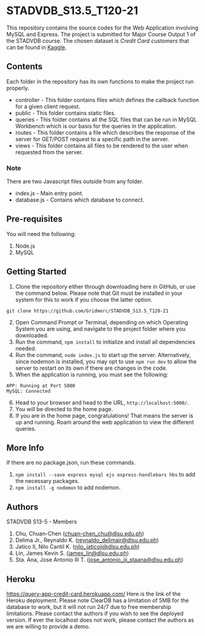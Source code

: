 # STADVDB_S13.5_T120-21

This repository contains the source codes for the Web Application involving MySQL and Express. The project is submitted for Major Course Output 1 of the STADVDB course. The chosen dataset is *Credit Card customers* that can be found in [Kaggle](https://www.kaggle.com/sakshigoyal7/credit-card-customers).

## Contents

Each folder in the repository has its own functions to make the project run properly.

- controller - This folder contains files which defines the callback function for a given client request.
- public - This folder contains static files.
- queries - This folder contains all the SQL files that can be run in MySQL Workbench which is our basis for the queries in the application.
- routes - This folder contains a file which describes the response of the server for GET/POST request to a specific path in the server.
- views - This folder contains all files to be rendered to the user when requested from the server.

### Note

There are two Javascript files outside from any folder.

- index.js - Main entry point.
- database.js - Contains which database to connect.

## Pre-requisites

You will need the following:
1. Node.js
2. MySQL

## Getting Started

1. Clone the repository either through downloading here in GitHub, or use the command below. Please note that Git must be installed in your system for this to work if you choose the latter option.
```
git clone https://github.com/Gridmerc/STADVDB_S13.5_T120-21
```

2. Open Command Prompt or Terminal, depending on which Operating System you are using, and navigate to the project folder where you downloaded.
3. Run the command, `npm install` to initialize and install all dependencies needed.
4. Run the command, `node index.js` to start up the server. Alternatively, since nodemon is installed, you may opt to use `npm run dev` to allow the server to restart on its own if there are changes in the code.
5. When the application is running, you must see the following:
```
APP: Running at Port 5000
MySQL: Connected
```
6. Head to your browser and head to the URL, `http://localhost:5000/`.
7. You will be directed to the home page.
8. If you are in the home page, congratulations! That means the server is up and running. Roam around the web application to view the different queries.

## More Info

If there are no package.json, run these commands.
1. `npm install --save express mysql ejs express-handlebars hbs` to add the necessary packages.
2. `npm install -g nodemon` to add nodemon.

## Authors

STADVDB S13-5 - Members
1. Chu, Chuan-Chen (chuan-chen_chu@dlsu.edu.ph)
2. Delima Jr., Reynaldo K. (reynaldo_delimajr@dlsu.edu.ph)
3. Jatico II, Nilo Cantil K. (nilo_jaticoii@dlsu.edu.ph)
4. Lin, James Kevin S. (james_lin@dlsu.edu.ph)
5. Sta. Ana, Jose Antonio III T. (jose_antonio_iii_staana@dlsu.edu.ph)

## Heroku
https://query-app-credit-card.herokuapp.com/
Here is the link of the Heroku deployment. Please note ClearDB has a limitation of 5MB for the database to work, but it will not run 24/7 due to free membership limitations. Please contact the authors if you wish to see the deployed version. If ever the localhost does not work, please contact the authors as we are willing to provide a demo.
